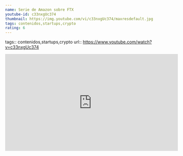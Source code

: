 ```yaml
---
name: Serie de Amazon sobre FTX
youtube-id: c33nxgUc374
thumbnail: https://img.youtube.com/vi/c33nxgUc374/maxresdefault.jpg
tags: contenidos,startups,crypto
rating: 6
---
```

tags:: contenidos,startups,crypto
url:: https://www.youtube.com/watch?v=c33nxgUc374

<iframe width='560' height='315' src='https://www.youtube.com/embed/c33nxgUc374' title='YouTube video player' frameborder='0' allow='accelerometer; autoplay; clipboard-write; encrypted-media; gyroscope; picture-in-picture; web-share' allowfullscreen></iframe>


